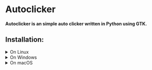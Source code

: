 # Autoclicker
#### Autoclicker is an simple auto clicker written in Python using GTK.

## Installation:

<details>
<summary>On Linux</summary>
You're in luck! Most desktop environments come with GTK preinstalled and if
you're using Gnome 3, this will run native!

**To install:**
1. Download the zip file and uncompress or run `git clone https://github.com/daniel071/Autoclicker.git` in the terminal
2. Install the dependencies with `pip install -r requirements.txt`
3. Run the python program with `python main.py`
<br><br>
</details>


<details>
<summary>On Windows</summary>

1. [Install GTK](https://www.gtk.org/docs/installations/windows/)
2. Install the latest [Python 3 release](https://www.python.org/downloads/windows/)
3. Download the zip file and uncompress or run `git clone https://github.com/daniel071/Autoclicker.git` in the command prompt
4. Install the dependencies with `pip install -r requirements.txt`
5. Run the python program with `python main.py`

<br><br>
</details>

<details>
<summary>On macOS</summary>

I will be working on creating an application bundle for macOS, so you'll be able
to easily install it

<br><br>
</details>

